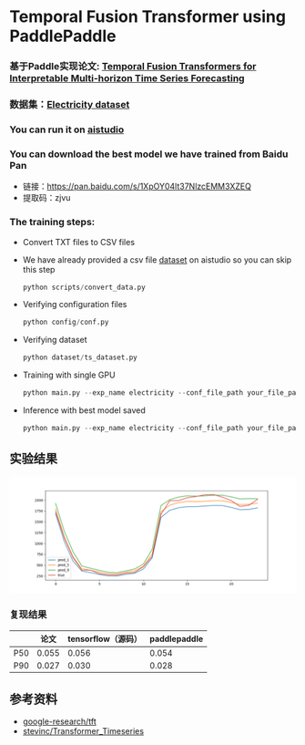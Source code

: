 # Temporal Fusion Transformer using PaddlePaddle
### 基于Paddle实现论文: [Temporal Fusion Transformers for Interpretable Multi-horizon Time Series Forecasting](https://arxiv.org/pdf/1912.09363.pdf)
### 数据集：[Electricity dataset](https://archive.ics.uci.edu/ml/machine-learning-databases/00321/LD2011_2014.txt.zip)

### You can run it on [aistudio](https://aistudio.baidu.com/aistudio/projectdetail/2335960)

### You can download the best model we have trained from Baidu Pan
* 链接：https://pan.baidu.com/s/1XpOY04lt37NlzcEMM3XZEQ 
* 提取码：zjvu

### The training steps:
* Convert TXT files to CSV files
* We have already provided a csv file [dataset](https://aistudio.baidu.com/aistudio/datasetdetail/106885) on aistudio so you can skip this step

  ``` python
  python scripts/convert_data.py
  ```

* Verifying configuration files

  ```python
  python config/conf.py
  ```

* Verifying dataset

  ```python
  python dataset/ts_dataset.py
  ```

* Training with single GPU

  ```python
  python main.py --exp_name electricity --conf_file_path your_file_path --inference False
  ```

* Inference with best model saved

  ```python
  python main.py --exp_name electricity --conf_file_path your_file_path --inference True
  ```

## 实验结果
![](images/Figure_1.png)

### 复现结果

|      | 论文  | tensorflow（源码） | paddlepaddle |
| ---- | ----- | ------------------ | ------------ |
| P50  | 0.055 | 0.056          | 0.054     |
| P90  | 0.027 | 0.030          | 0.028     |




## 参考资料
- [google-research/tft](https://github.com/google-research/google-research/tree/master/tft)
- [stevinc/Transformer_Timeseries](https://github.com/stevinc/Transformer_Timeseries)
